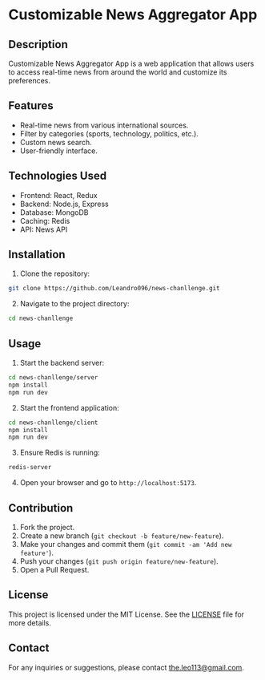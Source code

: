 # Customizable News Aggregator App

## Description
Customizable News Aggregator App is a web application that allows users to access real-time news from around the world and customize its preferences.

## Features
- Real-time news from various international sources.
- Filter by categories (sports, technology, politics, etc.).
- Custom news search.
- User-friendly interface.

## Technologies Used
- Frontend: React, Redux
- Backend: Node.js, Express
- Database: MongoDB
- Caching: Redis
- API: News API

## Installation
1. Clone the repository:
  ```bash
  git clone https://github.com/Leandro096/news-chanllenge.git
  ```
2. Navigate to the project directory:
  ```bash
  cd news-chanllenge
  ```

## Usage
1. Start the backend server:
  ```bash
  cd news-chanllenge/server
  npm install
  npm run dev
  ```
2. Start the frontend application:
  ```bash
  cd news-chanllenge/client
  npm install
  npm run dev
  ```
3. Ensure Redis is running:
  ```bash
  redis-server
  ```
4. Open your browser and go to `http://localhost:5173`.

## Contribution
1. Fork the project.
2. Create a new branch (`git checkout -b feature/new-feature`).
3. Make your changes and commit them (`git commit -am 'Add new feature'`).
4. Push your changes (`git push origin feature/new-feature`).
5. Open a Pull Request.

## License
This project is licensed under the MIT License. See the [LICENSE](LICENSE) file for more details.

## Contact
For any inquiries or suggestions, please contact [the.leo113@gmail.com](mailto:the.leo113@gmail.com).